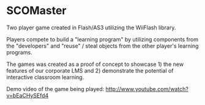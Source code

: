 SCOMaster
=========

Two player game created in Flash/AS3 utilizing the WiiFlash library.

Players compete to build a "learning program" by utilizing components from the "developers" and "reuse" / steal objects from the other player's learning programs.

The games was created as a proof of concept to showcase 1) the new features of our corporate LMS and 2) demonstrate the potential of interactive classroom learning.

Demo video of the game being played: http://www.youtube.com/watch?v=bEaCHySEfd4
